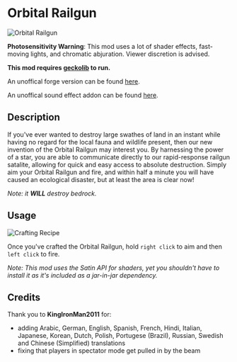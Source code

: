 <!-- markdownlint-disable MD059 -->

# Orbital Railgun

![Orbital Railgun](https://cdn.modrinth.com/data/cached_images/94068020a434a8bdbe5a35ae9449742b0f4274fa_0.webp)

**Photosensitivity Warning**: This mod uses a lot of shader effects, fast-moving lights, and chromatic abjuration. Viewer discretion is advised.

**This mod requires [geckolib](https://modrinth.com/mod/geckolib) to run.**

An unoffical forge version can be found [here](https://www.curseforge.com/minecraft/mc-mods/orbital-railgun-reforged).

An unoffical sound effect addon can be found [here](https://modrinth.com/mod/orbital-railgun-sounds).

## Description

If you've ever wanted to destroy large swathes of land in an instant while having no regard for the local fauna and wildlife present, then our new invention of the Orbital Railgun may interest you. By harnessing the power of a star, you are able to communicate directly to our rapid-response railgun satalite, allowing for quick and easy access to absolute destruction. Simply aim your Orbital Railgun and fire, and within half a minute you will have caused an ecological disaster, but at least the area is clear now!

*Note: it **WILL** destroy bedrock.*

## Usage

![Crafting Recipe](https://cdn.modrinth.com/data/cached_images/591ad1cff565f3726f685eacf8416eda0a18ff3a.png)

Once you've crafted the Orbital Railgun, hold `right click` to aim and then `left click` to fire.

*Note: This mod uses the Satin API for shaders, yet you shouldn't have to install it as it's included as a jar-in-jar dependency.*

## Credits

Thank you to **KingIronMan2011** for:
 - adding Arabic, German, English, Spanish, French, Hindi, Italian, Japanese, Korean, Dutch, Polish, Portugese (Brazil), Russian, Swedish and Chinese (Simplified) translations
 - fixing that players in spectator mode get pulled in by the beam
